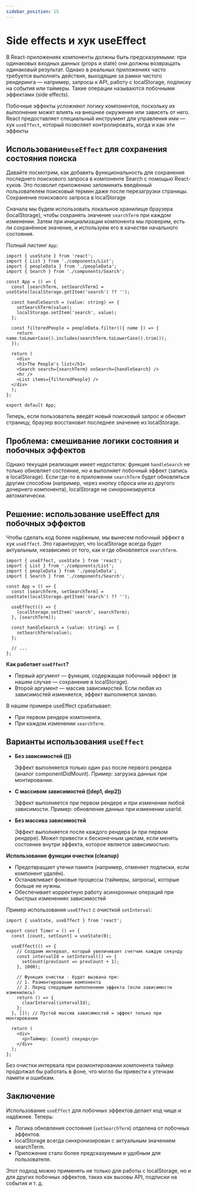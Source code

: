 ```yaml
---
sidebar_position: 15
---
```


# Side effects и хук useEffect

В React-приложениях компоненты должны быть предсказуемыми: при одинаковых входных данных (props и state) они должны возвращать одинаковый результат. Однако в реальных приложениях часто требуется выполнять действия, выходящие за рамки чистого рендеринга — например, запросы к API, работу с localStorage, подписку на события или таймеры. Такие операции называются побочными эффектами (side effects).

Побочные эффекты усложняют логику компонентов, поскольку их выполнение может влиять на внешнее окружение или зависеть от него. React предоставляет специальный инструмент для управления ими — хук `useEffect`, который позволяет контролировать, когда и как эти эффекты

## Использование`useEffect` для сохранения состояния поиска

Давайте посмотрим, как добавить функциональность для сохранения последнего поискового запроса в компоненте Search с помощью React-хуков. Это позволит приложению запоминать введённый пользователем поисковый термин даже после перезагрузки страницы.
Сохранение поискового запроса в localStorage

Сначала мы будем использовать локальное хранилище браузера (localStorage), чтобы сохранять значение `searchTerm` при каждом изменении. Затем при инициализации компонента мы проверим, есть ли сохранённое значение, и используем его в качестве начального состояния.

Полный листинг `App`:

```tsx
import { useState } from 'react';
import { List } from './components/List';
import { peopleData } from './peopleData';
import { Search } from './components/Search';

const App = () => {
  const [searchTerm, setSearchTerm] = useState(localStorage.getItem('search') ?? '');

  const handleSearch = (value: string) => {
    setSearchTerm(value);
    localStorage.setItem('search', value);
  };

  const filteredPeople = peopleData.filter(({ name }) => {
    return name.toLowerCase().includes(searchTerm.toLowerCase().trim());
  });

  return (
    <div>
    <h1>The People's list</h1>
    <Search search={searchTerm} onSearch={handleSearch} />
    <hr />
    <List items={filteredPeople} />
  </div>
  );
};

export default App;
```

Теперь, если пользователь введёт новый поисковый запрос и обновит страницу, браузер восстановит последнее значение из localStorage.

## Проблема: смешивание логики состояния и побочных эффектов

Однако текущая реализация имеет недостаток: функция `handleSearch` не только обновляет состояние, но и выполняет побочный эффект (запись в localStorage). 
Если где-то в приложении `searchTerm` будет обновляться другим способом (например, через кнопку сброса или из другого дочернего компонента), localStorage не синхронизируется автоматически.

## Решение: использование useEffect для побочных эффектов

Чтобы сделать код более надёжным, мы вынесем побочный эффект в хук `useEffect`. Это гарантирует, что localStorage всегда будет актуальным, независимо от того, как и где обновляется `searchTerm`.

```tsx
import { useEffect, useState } from 'react';
import { List } from './components/List';
import { peopleData } from './peopleData';
import { Search } from './components/Search';

const App = () => {
  const [searchTerm, setSearchTerm] = useState(localStorage.getItem('search') ?? '');

  useEffect(() => {
    localStorage.setItem('search', searchTerm);
  }, [searchTerm]);

  const handleSearch = (value: string) => {
    setSearchTerm(value);
  };

  // ...
};
```

**Как работает `useEffect`?**

- Первый аргумент — функция, содержащая побочный эффект (в нашем случае — сохранение в localStorage).
- Второй аргумент — массив зависимостей. Если любая из зависимостей изменяется, эффект выполняется заново.

В нашем примере useEffect срабатывает:

- При первом рендере компонента.
- При каждом изменении `searchTerm`.

## Варианты использования `useEffect`

- **Без зависимостей ([])**

    Эффект выполняется только один раз после первого рендера (аналог componentDidMount).
    Пример: загрузка данных при монтировании.

- **С массивом зависимостей ([dep1, dep2])**

    Эффект выполняется при первом рендере и при изменении любой зависимости.
    Пример: обновление данных при изменении userId.

- **Без массива зависимостей**

    Эффект выполняется после каждого рендера (и при первом рендере).
    Может привести к бесконечным циклам, если менять состояние внутри эффекта, которое является зависимостью.

**Использование функции очистки (cleanup)**

- Предотвращает утечки памяти (например, отменяет подписки, если компонент удалён).
- Останавливает фоновые процессы (таймеры, запросы), которые больше не нужны.
- Обеспечивает корректную работу асинхронных операций при быстрых изменениях зависимостей

Пример использования `useEffect` с очисткой `setInterval`:

```tsx
import { useState, useEffect } from 'react';

export const Timer = () => {
  const [count, setCount] = useState(0);

  useEffect(() => {
    // Создаем интервал, который увеличивает счетчик каждую секунду
    const intervalId = setInterval(() => {
      setCount(prevCount => prevCount + 1);
    }, 1000);

    // Функция очистки - будет вызвана при:
    // 1. Размонтировании компонента
    // 2. Перед следующим выполнением эффекта (если зависимости изменились)
    return () => {
      clearInterval(intervalId);
    };
  }, []); // Пустой массив зависимостей = эффект только при монтировании

  return (
    <div>
      <p>Таймер: {count} секунд</p>
    </div>
  );
};
```

Без очистки интервала при размонтировании компонента таймер продолжал бы работать в фоне, что могло бы привести к утечкам памяти и ошибкам.

## Заключение

Использование `useEffect` для побочных эффектов делает код чище и надёжнее. Теперь:

- Логика обновления состояния (`setSearchTerm`) отделена от побочных эффектов.
- localStorage всегда синхронизирован с актуальным значением searchTerm.
- Приложение стало более предсказуемым и удобным для пользователя.

Этот подход можно применять не только для работы с localStorage, но и для других побочных эффектов, таких как вызовы API, подписки на события и т. д.
